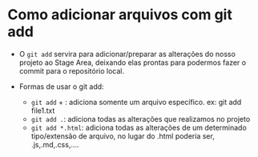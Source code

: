 # Como adicionar arquivos com git add

* O `git add` servira para adicionar/preparar as alterações do nosso projeto ao Stage Area, deixando elas prontas para podermos fazer o commit para o repositório local.

* Formas de usar o git add:
    - `git add` + <file>: adiciona somente um arquivo específico. ex: git add file1.txt
    - `git add .`: adiciona todas as alterações que realizamos no projeto
    - `git add *.html`: adiciona todas as alterações de um determinado tipo/extensão de arquivo, no lugar do .html poderia ser, .js,.md,.css,....